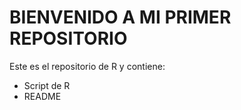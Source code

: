 # BIENVENIDO A MI PRIMER REPOSITORIO

Este es el repositorio de R y contiene:
- Script de R
- README